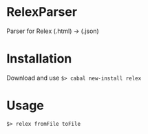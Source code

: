 # RelexParser
Parser for Relex (.html) -> (.json)

# Installation
Download and use `$> cabal new-install relex`

# Usage
`$> relex fromFile toFile`
